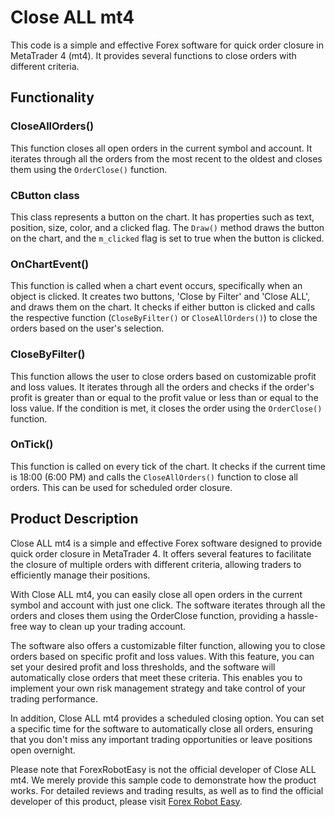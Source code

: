 # Close ALL mt4

This code is a simple and effective Forex software for quick order closure in MetaTrader 4 (mt4). It provides several functions to close orders with different criteria.

## Functionality

### CloseAllOrders()
This function closes all open orders in the current symbol and account. It iterates through all the orders from the most recent to the oldest and closes them using the `OrderClose()` function.

### CButton class
This class represents a button on the chart. It has properties such as text, position, size, color, and a clicked flag. The `Draw()` method draws the button on the chart, and the `m_clicked` flag is set to true when the button is clicked.

### OnChartEvent()
This function is called when a chart event occurs, specifically when an object is clicked. It creates two buttons, 'Close by Filter' and 'Close ALL', and draws them on the chart. It checks if either button is clicked and calls the respective function (`CloseByFilter()` or `CloseAllOrders()`) to close the orders based on the user's selection.

### CloseByFilter()
This function allows the user to close orders based on customizable profit and loss values. It iterates through all the orders and checks if the order's profit is greater than or equal to the profit value or less than or equal to the loss value. If the condition is met, it closes the order using the `OrderClose()` function.

### OnTick()
This function is called on every tick of the chart. It checks if the current time is 18:00 (6:00 PM) and calls the `CloseAllOrders()` function to close all orders. This can be used for scheduled order closure.

## Product Description

Close ALL mt4 is a simple and effective Forex software designed to provide quick order closure in MetaTrader 4. It offers several features to facilitate the closure of multiple orders with different criteria, allowing traders to efficiently manage their positions.

With Close ALL mt4, you can easily close all open orders in the current symbol and account with just one click. The software iterates through all the orders and closes them using the OrderClose function, providing a hassle-free way to clean up your trading account.

The software also offers a customizable filter function, allowing you to close orders based on specific profit and loss values. With this feature, you can set your desired profit and loss thresholds, and the software will automatically close orders that meet these criteria. This enables you to implement your own risk management strategy and take control of your trading performance.

In addition, Close ALL mt4 provides a scheduled closing option. You can set a specific time for the software to automatically close all orders, ensuring that you don't miss any important trading opportunities or leave positions open overnight.

Please note that ForexRobotEasy is not the official developer of Close ALL mt4. We merely provide this sample code to demonstrate how the product works. For detailed reviews and trading results, as well as to find the official developer of this product, please visit [Forex Robot Easy](https://forexroboteasy.com/forex-robot-review/review-close-all-mt4-a-simple-and-effective-forex-software-for-quick-order-closure/).
